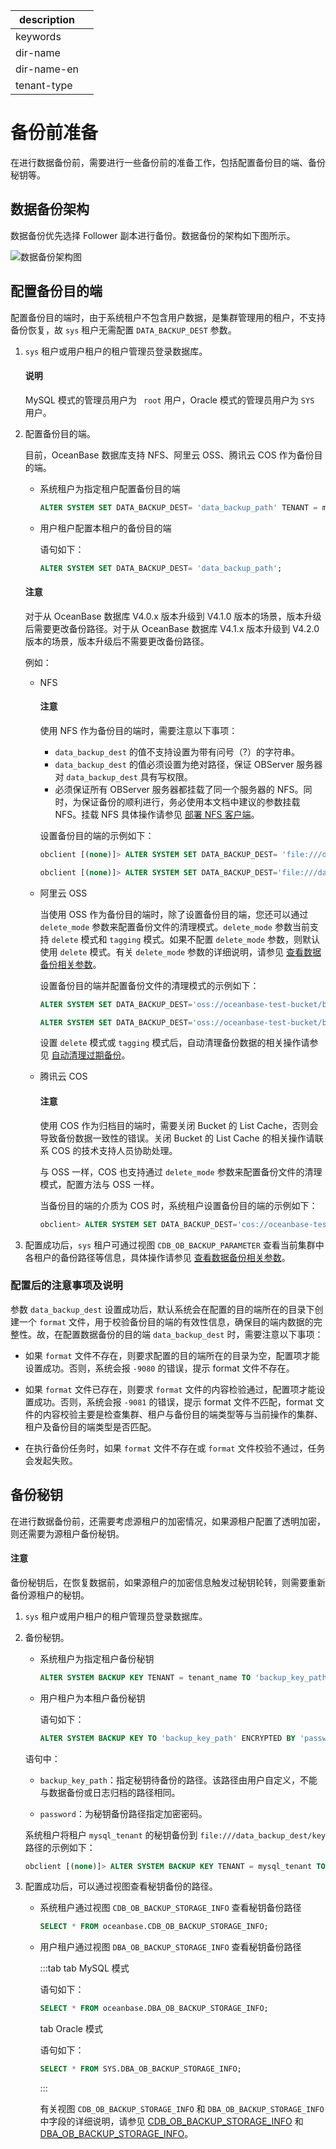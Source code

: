 |description||
|---|---|
|keywords||
|dir-name||
|dir-name-en||
|tenant-type||

# 备份前准备

在进行数据备份前，需要进行一些备份前的准备工作，包括配置备份目的端、备份秘钥等。

## 数据备份架构

数据备份优先选择 Follower 副本进行备份。数据备份的架构如下图所示。

![数据备份架构图](https://obbusiness-private.oss-cn-shanghai.aliyuncs.com/doc/img/observer-enterprise/V4.0.0/user-guide/data-backup-architecture.png)

## 配置备份目的端

配置备份目的端时，由于系统租户不包含用户数据，是集群管理用的租户，不支持备份恢复，故 `sys` 租户无需配置 `DATA_BACKUP_DEST` 参数。

1. `sys` 租户或用户租户的租户管理员登录数据库。

   <main id="notice" type='explain'>
   <h4>说明</h4>
   <p>MySQL 模式的管理员用户为 <code> root</code> 用户，Oracle 模式的管理员用户为 <code>SYS</code> 用户。</p>
   </main>

2. 配置备份目的端。

   目前，OceanBase 数据库支持 NFS、阿里云 OSS、腾讯云 COS 作为备份目的端。

   * 系统租户为指定租户配置备份目的端

     ```sql
     ALTER SYSTEM SET DATA_BACKUP_DEST= 'data_backup_path' TENANT = mysql_tenant;
     ```

   * 用户租户配置本租户的备份目的端

     语句如下：

     ```sql
     ALTER SYSTEM SET DATA_BACKUP_DEST= 'data_backup_path';
     ```

   <main id="notice" type='notice'>
   <h4>注意</h4>
   <p>对于从 OceanBase 数据库 V4.0.x 版本升级到 V4.1.0 版本的场景，版本升级后需要更改备份路径。对于从 OceanBase 数据库 V4.1.x 版本升级到 V4.2.0 版本的场景，版本升级后不需要更改备份路径。</p>
   </main>

   例如：
  
   * NFS

      <main id="notice" type='notice'>
      <h4>注意</h4>
      <p>使用 NFS 作为备份目的端时，需要注意以下事项：</p>
      <ul>
      <li><code>data_backup_dest</code> 的值不支持设置为带有问号（?）的字符串。</li>
      <li><code>data_backup_dest</code> 的值必须设置为绝对路径，保证 OBServer 服务器对 <code>data_backup_dest</code> 具有写权限。</li>
      <li>必须保证所有 OBServer 服务器都挂载了同一个服务器的 NFS。同时，为保证备份的顺利进行，务必使用本文档中建议的参数挂载 NFS。挂载 NFS 具体操作请参见 <a href="../200.deploy-nfs.md">部署 NFS 客户端</a>。</li>
      </ul>
      </main>

      设置备份目的端的示例如下：

      ```sql
      obclient [(none)]> ALTER SYSTEM SET DATA_BACKUP_DEST= 'file:///data/nfs/backup/data' TENANT = mysql_tenant;
      ```

      ```sql
      obclient [(none)]> ALTER SYSTEM SET DATA_BACKUP_DEST='file:///data/nfs/backup/data';
      ```

   * 阿里云 OSS

      当使用 OSS 作为备份目的端时，除了设置备份目的端，您还可以通过 `delete_mode` 参数来配置备份文件的清理模式。`delete_mode` 参数当前支持 `delete` 模式和 `tagging` 模式。如果不配置 `delete_mode` 参数，则默认使用 `delete` 模式。有关 `delete_mode` 参数的详细说明，请参见 [查看数据备份相关参数](700.parameters-of-data-backup.md)。
      
      设置备份目的端并配置备份文件的清理模式的示例如下：

      ```sql
      ALTER SYSTEM SET DATA_BACKUP_DEST='oss://oceanbase-test-bucket/backup/?host=xxx.aliyun-inc.com&access_id=xxx&access_key=xxx&delete_mode=delete' TENANT = mysql_tenant;
      ```

      ```sql
      ALTER SYSTEM SET DATA_BACKUP_DEST='oss://oceanbase-test-bucket/backup/?host=xxx.aliyun-inc.com&access_id=xxx&access_key=xxx&delete_mode=delete';
      ```

      设置 `delete` 模式或 `tagging` 模式后，自动清理备份数据的相关操作请参见 [自动清理过期备份](../500.clear-backup-data/100.cleaning-up-backed-up-data-automatically.md)。

   * 腾讯云 COS

     <main id="notice" type='notice'>
     <h4>注意</h4>
     <p>使用 COS 作为归档目的端时，需要关闭 Bucket 的 List Cache，否则会导致备份数据一致性的错误。关闭 Bucket 的 List Cache 的相关操作请联系 COS 的技术支持人员协助处理。</p>
     </main>

     与 OSS 一样，COS 也支持通过 `delete_mode` 参数来配置备份文件的清理模式，配置方法与 OSS 一样。

     当备份目的端的介质为 COS 时，系统租户设置备份目的端的示例如下：

     ```sql
     obclient> ALTER SYSTEM SET DATA_BACKUP_DEST='cos://oceanbase-test-appid/backup?host=cos.ap-xxxx.myqcloud.com&access_id=xxx&access_key=xxx&appid=xxx' TENANT = mysql_tenant;
     ```

3. 配置成功后，`sys` 租户可通过视图 `CDB_OB_BACKUP_PARAMETER` 查看当前集群中各租户的备份路径等信息，具体操作请参见 [查看数据备份相关参数](700.parameters-of-data-backup.md)。

### 配置后的注意事项及说明

参数 `data_backup_dest` 设置成功后，默认系统会在配置的目的端所在的目录下创建一个 `format` 文件，用于校验备份目的端的有效性信息，确保目的端内数据的完整性。故，在配置数据备份的目的端 `data_backup_dest` 时，需要注意以下事项：

* 如果 `format` 文件不存在，则要求配置的目的端所在的目录为空，配置项才能设置成功。否则，系统会报 `-9080` 的错误，提示 format 文件不存在。

* 如果 `format` 文件已存在，则要求 `format` 文件的内容检验通过，配置项才能设置成功。否则，系统会报 `-9081` 的错误，提示 format 文件不匹配，format 文件的内容校验主要是检查集群、租户与备份目的端类型等与当前操作的集群、租户及备份目的端类型是否匹配。

* 在执行备份任务时，如果 `format` 文件不存在或 `format` 文件校验不通过，任务会发起失败。

## 备份秘钥

在进行数据备份前，还需要考虑源租户的加密情况，如果源租户配置了透明加密，则还需要为源租户备份秘钥。

<main id="notice" type='notice'>
<h4>注意</h4>
<p>备份秘钥后，在恢复数据前，如果源租户的加密信息触发过秘钥轮转，则需要重新备份源租户的秘钥。</p>
</main>

1. `sys` 租户或用户租户的租户管理员登录数据库。

2. 备份秘钥。

   * 系统租户为指定租户备份秘钥

     ```sql
     ALTER SYSTEM BACKUP KEY TENANT = tenant_name TO 'backup_key_path' ENCRYPTED BY 'password';
     ```

   * 用户租户为本租户备份秘钥

     语句如下：

     ```sql
     ALTER SYSTEM BACKUP KEY TO 'backup_key_path' ENCRYPTED BY 'password';
     ```

   语句中：

   * `backup_key_path`：指定秘钥待备份的路径。该路径由用户自定义，不能与数据备份或日志归档的路径相同。

   * `password`：为秘钥备份路径指定加密密码。

   系统租户将租户 `mysql_tenant` 的秘钥备份到 `file:///data_backup_dest/key` 路径的示例如下：

   ```sql
   obclient [(none)]> ALTER SYSTEM BACKUP KEY TENANT = mysql_tenant TO 'file:///data_backup_dest/key' ENCRYPTED BY '******';
   ```

3. 配置成功后，可以通过视图查看秘钥备份的路径。

   * 系统租户通过视图 `CDB_OB_BACKUP_STORAGE_INFO` 查看秘钥备份路径

     ```sql
     SELECT * FROM oceanbase.CDB_OB_BACKUP_STORAGE_INFO;
     ```

   * 用户租户通过视图 `DBA_OB_BACKUP_STORAGE_INFO` 查看秘钥备份路径

     :::tab
     tab MySQL 模式

     语句如下：

     ```sql
     SELECT * FROM oceanbase.DBA_OB_BACKUP_STORAGE_INFO;
     ``` 

     tab Oracle 模式

     语句如下：

     ```sql
     SELECT * FROM SYS.DBA_OB_BACKUP_STORAGE_INFO;
     ```

     :::

     有关视图 `CDB_OB_BACKUP_STORAGE_INFO` 和 `DBA_OB_BACKUP_STORAGE_INFO` 中字段的详细说明，请参见 [CDB_OB_BACKUP_STORAGE_INFO](../../../700.reference/700.system-views/300.system-view-of-sys-tenant/200.dictionary-view-of-sys-tenant/15100.oceanbase-cdb_ob_backup_storage_info-of-sys-tenant.md) 和 [DBA_OB_BACKUP_STORAGE_INFO](../../../700.reference/700.system-views/300.system-view-of-sys-tenant/200.dictionary-view-of-sys-tenant/15200.oceanbase-dba_ob_backup_storage_info-of-sys-tenant.md)。


